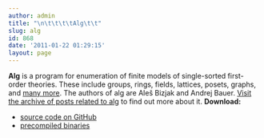 ```yaml
---
author: admin
title: "\n\t\t\t\tAlg\t\t"
slug: alg
id: 868
date: '2011-01-22 01:29:15'
layout: page
---
```


**Alg** is a program for enumeration of finite models of single-sorted first-order theories. These include groups, rings, fields, lattices, posets, graphs, and [many more](http://hg.andrej.com/alg/file/tip/theories). The authors of alg are Aleš Bizjak and Andrej Bauer. [Visit the archive of posts related to alg](/category/software/alg/) to find out more about it. **Download:**

*   [source code on GitHub](https://github.com/andrejbauer/alg)
*   [precompiled binaries](/wp-content/uploads/alg/)
